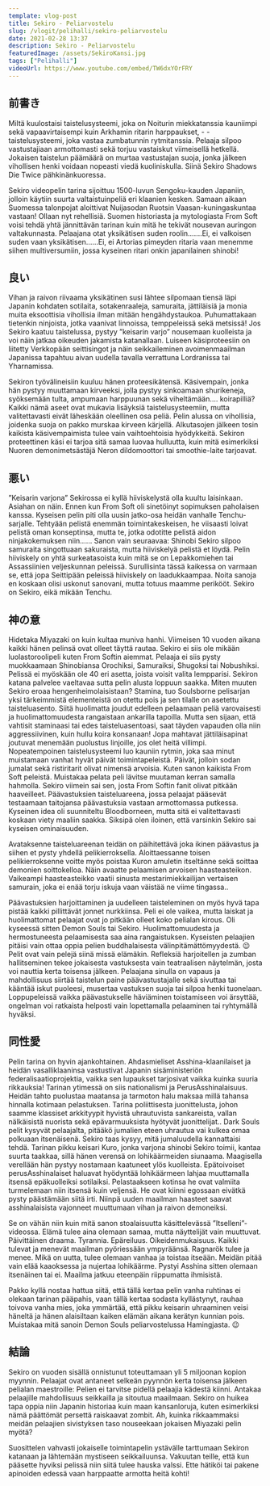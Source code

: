 ```yaml
---
template: vlog-post
title: Sekiro - Peliarvostelu
slug: /vlogit/pelihalli/sekiro-peliarvostelu
date: 2021-02-28 13:37
description: Sekiro - Peliarvostelu    
featuredImage: /assets/SekiroKansi.jpg
tags: ["Pelihalli"]
videoUrl: https://www.youtube.com/embed/TW6dxYOrFRY
---
```


## 前書き

Miltä kuulostaisi taistelusysteemi, joka on Noiturin miekkatanssia kauniimpi sekä vapaavirtaisempi kuin Arkhamin ritarin harppaukset, - - taistelusysteemi, joka vastaa zumbatunnin rytmitanssia. Pelaaja silpoo vastustajiaan armottomasti sekä torjuu vastaiskut viimeisellä hetkellä. Jokaisen taistelun päämäärä on murtaa vastustajan suoja, jonka jälkeen vihollisen henki voidaan nopeasti viedä kuoliniskulla. Siinä Sekiro Shadows Die Twice pähkinänkuoressa.

Sekiro videopelin tarina sijoittuu 1500-luvun Sengoku-kauden Japaniin, jolloin käytiin suurta valtaistuinpeliä eri klaanien kesken. Samaan aikaan Suomessa talonpojat aloittivat Nuijasodan Ruotsin Vaasan-kuningaskuntaa vastaan! Ollaan nyt rehellisiä. Suomen historiasta ja mytologiasta From Soft voisi tehdä yhtä jännittävän tarinan kuin mitä he tekivät nousevan auringon valtakunnasta.
Pelaajana otat yksikätisen suden roolin.......Ei, ei valkoisen suden vaan yksikätisen......Ei, ei Artorias pimeyden ritaria vaan menemme siihen multiversumiin, jossa kyseinen ritari onkin japanilainen shinobi!

## 良い

Vihan ja raivon riivaama yksikätinen susi lähtee silpomaan tiensä läpi Japanin kohdaten sotilaita, sotakenraaleja, samuraita, jättiläisiä ja monia muita eksoottisia vihollisia ilman mitään hengähdystaukoa. Puhumattakaan tietenkin ninjoista, jotka vaanivat linnoissa, temppeleissä sekä metsissä! Jos Sekiro kaatuu taistelussa, pystyy ”keisarin varjo” nousemaan kuolleista ja voi näin jatkaa oikeuden jakamista katanallaan. Luiseen käsiproteesiin on liitetty Verkkopään seittisingot ja näin seikkaileminen avoimenmaailman Japanissa tapahtuu aivan uudella tavalla verrattuna Lordranissa tai Yharnamissa.

Sekiron työvälineisiin kuuluu hänen proteesikätensä. Käsivempain, jonka hän pystyy muuttamaan kirveeksi, jolla pystyy sinkoamaan shurikeneja, syöksemään tulta, ampumaan harppuunan sekä viheltämään…. koirapilliä? Kaikki nämä aseet ovat mukavia lisäyksiä taistelusysteemiin, mutta valitettavasti eivät läheskään oleellinen osa peliä. Pelin alussa on vihollisia, joidenka suoja on pakko murskaa kirveen kärjellä. Alkutasojen jälkeen tosin kaikista käsivempaimista tulee vain vaihtoehtoisia hyödykkeitä. Sekiron proteettinen käsi ei tarjoa sitä samaa luovaa hulluutta, kuin mitä esimerkiksi Nuoren demonimetsästäjä Neron dildomoottori tai smoothie-laite tarjoavat.

## 悪い

”Keisarin varjona” Sekirossa ei kyllä hiiviskelystä olla kuultu laisinkaan. Asiahan on näin. Ennen kun From Soft oli sinetöinyt sopimuksen paholaisen kanssa. Kyseisen pelin piti olla uusin jatko-osa heidän vanhalle Tenchu-sarjalle. Tehtyään pelistä enemmän toimintakeskeisen, he viisaasti loivat pelistä oman konseptinsa, mutta te, jotka odotitte pelistä aidon ninjakokemuksen niin…… Sanon vain seuraavaa: Shinobi Sekiro silpoo samuraita singottuaan sakuraista, mutta hiiviskelyä pelistä et löydä. Pelin hiiviskely on yhtä surkeatasoista kuin mitä se on Lepakkomiehen tai Assassiinien veljeskunnan peleissä. Surullisinta tässä kaikessa on varmaan se, että jopa Seittipään peleissä hiiviskely on laadukkaampaa. Noita sanoja en koskaan olisi uskonut sanovani, mutta totuus maamme perikööt. Sekiro on Sekiro, eikä mikään Tenchu.
 
## 神の意

Hidetaka Miyazaki on kuin kultaa muniva hanhi. Viimeisen 10 vuoden aikana kaikki hänen pelinsä ovat olleet täyttä rautaa. Sekiro ei siis ole mikään luolastoroolipeli kuten From Softin aiemmat. Pelaaja ei siis pysty muokkaamaan Shinobiansa Orochiksi, Samuraiksi, Shugoksi tai Nobushiksi. Pelissä ei myöskään ole 40 eri asetta, joista voisit valita lempparisi. Sekiron katana palvelee vaeltavaa sutta pelin alusta loppuun saakka.  Miten muuten Sekiro eroaa hengenheimolaisistaan?
Stamina, tuo Soulsborne pelisarjan yksi tärkeimmistä elementeistä on otettu pois ja sen tilalle on asetettu taisteluasento. Siitä huolimatta joudut edelleen pelaamaan peliä varovaisesti ja huolimattomuudesta rangaistaan ankarilla tapoilla. Mutta sen sijaan, että vahtisit staminaasi tai edes taisteluasentoasi, saat täyden vapauden olla niin aggressiivinen, kuin hullu koira konsanaan! Jopa mahtavat jättiläisapinat joutuvat menemään puolustus linjoille, jos olet heitä villimpi. Nopeatempoinen taistelusysteemi luo kauniin rytmin, joka saa minut muistamaan vanhat hyvät päivät toimintapeleistä. Päivät, jolloin sodan jumalat sekä ristiritarit olivat nimensä arvoisia.
Kuten sanon kaikista From Soft peleistä. Muistakaa pelata peli lävitse muutaman kerran samalla hahmolla.  Sekiro viimein sai sen, josta From Softin fanit olivat pitkään haaveilleet. Päävastuksien taisteluareena, jossa pelaajat pääsevät testaamaan taitojansa päävastuksia vastaan armottomassa putkessa. Kyseinen idea oli suunniteltu Bloodborneen, mutta sitä ei valitettavasti koskaan viety maaliin saakka. Siksipä olen iloinen, että varsinkin Sekiro sai kyseisen ominaisuuden.  

Avataksenne taisteluareenan teidän on päihitettävä joka ikinen päävastus ja siihen et pysty yhdellä pelikierroksella. Aloittaessanne toisen pelikierroksenne voitte myös poistaa Kuron amuletin itseltänne sekä soittaa demonien soittokelloa. Näin avaatte pelaamisen arvoisen haasteasteikon. Vaikeampi haasteasteikko vaatii sinusta mestarimiekkailijan vertaisen samurain, joka ei enää torju iskuja vaan väistää ne viime tingassa..

Päävastuksien harjoittaminen ja uudelleen taisteleminen on myös hyvä tapa pistää kaikki pillittävät jonnet nurkkiinsa. Peli ei ole vaikea, mutta laiskat ja huolimattomat pelaajat ovat jo pitkään olleet koko pelialan kirous. Oli kyseessä sitten Demon Souls tai Sekiro. Huolimattomuudesta ja hermostuneesta pelaamisesta saa aina rangaistuksen. Kyseisten pelaajien pitäisi vain ottaa oppia pelien buddhalaisesta välinpitämättömyydestä. 😉 Pelit ovat vain pelejä siinä missä elämäkin. Refleksiä harjoitellen ja zumban hallitseminen tekee jokaisesta vastuksesta vain teatraalisen näytelmän, josta voi nauttia kerta toisensa jälkeen. Pelaajana sinulla on vapaus ja mahdollisuus siirtää taistelun paine päävastustajalle sekä sivuttaa tai kääntää iskut puoleesi, musertaa vastuksen suoja tai silpoa henki tuonelaan.  Loppupeleissä vaikka päävastukselle häviäminen toistamiseen voi ärsyttää, ongelman voi ratkaista helposti vain lopettamalla pelaaminen tai ryhtymällä hyväksi.

## 同性愛

Pelin tarina on hyvin ajankohtainen. Ahdasmieliset Asshina-klaanilaiset ja heidän vasalliklaaninsa vastustivat Japanin sisäministeriön federalisaatioprojektia, vaikka sen lupaukset tarjosivat vaikka kuinka suuria rikkauksia! Tarinan ytimessä on siis nationalismi ja PerusAsshinalaisuus. Heidän tahto puolustaa maatansa ja tarmoton halu maksaa millä tahansa hinnalla kotimaan pelastuksen. Tarina poliittisesta juonittelusta, johon saamme klassiset arkkityypit hyvistä uhrautuvista sankareista, vallan nälkäisistä nuorista sekä epävarmuuksista hyötyvät juonittelijat..
Dark Souls pelit kysyvät pelaajalta, pitääkö jumalien eteen uhrautua vai kulkea omaa polkuaan itsenäisenä. Sekiro taas kysyy, mitä jumaluudella kannattaisi tehdä. Tarinan pikku keisari Kuro, jonka varjona shinobi Sekiro toimii, kantaa suurta taakkaa, sillä hänen verensä on lohikäärmeiden siunaama. Maagisella verellään hän pystyy nostamaan kaatuneet ylös kuolleista.  Epätoivoiset perusAsshinalaiset haluavat hyödyntää lohikäärmeen lahjaa muuttamalla itsensä epäkuolleiksi sotilaiksi. Pelastaakseen kotinsa he ovat valmiita turmelemaan niin itsensä kuin veljensä. He ovat kiinni egossaan eivätkä pysty päästämään siitä irti. Niinpä uuden maailman haasteet saavat asshinalaisista vajonneet muuttumaan vihan ja raivon demoneiksi.

Se on vähän niin kuin mitä sanon stoalaisuutta käsittelevässä ”Itselleni”-videossa. Elämä tulee aina olemaan samaa, mutta näyttelijät vain muuttuvat. Päivittäinen draama. Tyrannia. Epäreiluus. Oikeidenmukaisuus. Kaikki tulevat ja menevät maailman pyöriessään ympyräänsä. Ragnarök tulee ja menee. Mikä on uutta, tulee olemaan vanhaa ja toistaa itseään. Meidän pitää vain elää kaaoksessa ja nujertaa lohikäärme. Pystyi Asshina sitten olemaan itsenäinen tai ei. Maailma jatkuu eteenpäin riippumatta ihmisistä.

Pakko kyllä nostaa hattua siitä, että tällä kertaa pelin vanha ruhtinas ei olekaan tarinan pääpahis, vaan tällä kertaa sodasta kyllästynyt, rauhaa toivova vanha mies, joka ymmärtää, että pikku keisarin uhraaminen veisi häneltä ja hänen alaisiltaan kaiken elämän aikana kerätyn kunnian pois. Muistakaa mitä sanoin Demon Souls peliarvostelussa Hamingjasta. 😉

## 結論

Sekiro on vuoden sisällä onnistunut toteuttamaan yli 5 miljoonan kopion myynnin. Pelaajat ovat antaneet selkeän pyynnön kerta toisensa jälkeen pelialan maestroille: Pelien ei tarvitse pidellä pelaajia kädestä kiinni. Antakaa pelaajille mahdollisuus seikkailla ja sitoutua maailmaan.
Sekiro on huikea tapa oppia niin Japanin historiaa kuin maan kansanloruja, kuten esimerkiksi nämä päättömät persettä raiskaavat zombit. Ah, kuinka rikkaammaksi meidän pelaajien sivistyksen taso nouseekaan jokaisen Miyazaki pelin myötä?

Suosittelen vahvasti jokaiselle toimintapelin ystävälle tarttumaan Sekiron katanaan ja lähtemään mystiseen seikkailuunsa. Vakuutan teille, että kun pääsette hyviksi pelissä niin siitä tulee hauska valssi. Ette hätiköi tai pakene apinoiden edessä vaan harppaatte armotta heitä kohti!